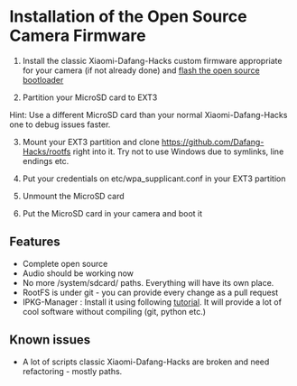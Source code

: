 # Installation of the Open Source Camera Firmware

1. Install the classic Xiaomi-Dafang-Hacks custom firmware appropriate for your camera (if not already done) and [flash the open source bootloader](https://github.com/EliasKotlyar/Xiaomi-Dafang-Hacks/blob/master/hacks/flashinguboot.md)

2. Partition your MicroSD card to EXT3

Hint: Use a different MicroSD card than your normal Xiaomi-Dafang-Hacks one to debug issues faster.

3. Mount your EXT3 partition and clone <https://github.com/Dafang-Hacks/rootfs> right into it.
Try not to use Windows due to symlinks, line endings etc.

4. Put your credentials on etc/wpa_supplicant.conf in your EXT3 partition
5. Unmount the MicroSD card
6. Put the MicroSD card in your camera and boot it

## Features

* Complete open source
* Audio should be working now
* No more /system/sdcard/ paths. Everything will have its own place.
* RootFS is under git - you can provide every change as a pull request
* IPKG-Manager : Install it using following [tutorial](https://github.com/EliasKotlyar/Xiaomi-Dafang-Hacks/issues/542).
It will provide a lot of cool software without compiling (git, python etc.)

## Known issues

* A lot of scripts classic Xiaomi-Dafang-Hacks are broken and need refactoring - mostly paths.
